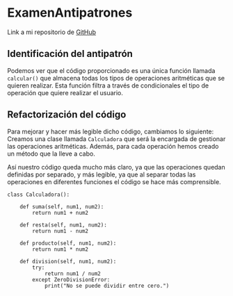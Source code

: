 # ExamenAntipatrones

Link a mi repositorio de [GitHub](https://github.com/pelahumi/ExamenAntipatrones)

## Identificación del antipatrón
Podemos ver que el código proporcionado es una única función llamada ```calcular()``` que almacena todas los tipos de operaciones aritméticas que se quieren realizar. Esta función filtra a través de condicionales el tipo de operación que quiere realizar el usuario.

## Refactorización del código
Para mejorar y hacer más legible dicho código, cambiamos lo siguiente: Creamos una clase llamada ```Calculadora``` que será la encargada de gestionar las operaciones aritméticas. Además, para cada operación hemos creado un método que la lleve a cabo.

Así nuestro código queda mucho más claro, ya que las operaciones quedan definidas por separado, y más legible, ya que al separar todas las operaciones en diferentes funciones el código se hace más comprensible.

```
class Calculadora():

    def suma(self, num1, num2):
        return num1 + num2
    
    def resta(self, num1, num2):
        return num1 - num2
    
    def producto(self, num1, num2):
        return num1 * num2
    
    def division(self, num1, num2):
        try:
            return num1 / num2
        except ZeroDivisionError:
            print("No se puede dividir entre cero.")
```

